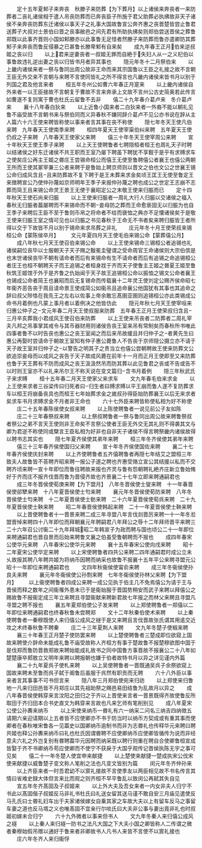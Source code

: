 <!-- { "loadSidebar": true } -->
　　定十五年夏邾子来奔丧　秋滕子来防葬【为下葬月】以上诸侯来奔丧者一来防葬者二丧礼诸侯相于遣人吊丧防葬而已奔丧臣子所施于君父助葬必执绋故非天子诸侯不亲奔丧防葬东迁诸侯以事天子之礼事大国故鲁宣公奔齐惠之丧晋楚皆尝止鲁君送葬子大叔对士景伯曰晋之丧事敝邑之间先君有所助执绋矣则郑伯尝送晋侯之葬鲁郑既以此事齐晋则小国如邾滕亦以此事鲁无足怪者然滕子来防葬而鲁亦遣卿防其葬邾子来奔丧而鲁反侵暴之已甚鲁长滕卑邾有自来矣
　　成九年春王正月伯来逆叔姬之丧以归
　　以上君来逆妻丧者一叔姬无罪而自絶于失妇人从一之义杞伯以事鲁故违礼逆出妻之丧以归皆书月者异其事也
　　隠元年冬十二月祭伯来
　　以上畿内诸侯来者一祭与鲁同出周公故非王命而来其宗国鲁以王臣之礼接之故不言朝王臣无外交来不言朝与来聘不言使同皆礼之所不得言也凡畿内诸侯来皆书月以别于列国之君及他言来者
　　桓五年冬州公如曹六年春正月寔来
　　以上畿内诸侯自外来者一以王臣接故不言朝复于曹故不言来奔承上文故不言州公古史简奥若此传言如曹遂不复则寓于曹也杜氏云留鲁不去非
　　僖二十九年春介葛卢来　冬介葛卢来
　　襄十八年春白狄来
　　以上近鲁小国来者二白狄来者一外裔不能以朝礼见鲁不庙受故不言朝书来与祭伯同而义异春秋不嫌同辞介葛卢不见公亦书说在辞从主人篇六十六王使来聘皆称使以事来者言其事在丧不称使
　　隠七年冬天王使凡伯来聘　九年春天王使南季来聘
　　桓四年夏天王使宰渠伯纠来聘　五年夏天王使仍叔之子来聘　八年春天王使家父来聘
　　僖三十年冬天王使宰周公来聘
　　宣十年秋天王使王季子来聘
　　以上天王使聘鲁者七聘隠桓者桓王也周礼天子时聘以结诸侯之好东迁诸侯不共王职而王室乃屡下聘虽下聘犹不享觐于是乎有求赙求车之使矣庄公再主王姬之昬庄王尝锡命桓公而僖王无使至鲁聘僖公者襄王也僖公两朝王所而王使其冢宰兼三公者来聘于是鲁始上聘京师则以晋文之伯也文公之世襄王锡公命归成风含且且来防葬故不复下聘于是王未葬来求金矣顷王匡王无使至鲁定王来徴聘宣公乃使仲孙蔑如京师明年王季子来报仲孙蔑之聘也成公之世定王志崩不志葬而简王且来锡公命灵王景王无使于襄昭定公之末敬王使来归脤而已
　　定十四年秋天王使石尚来归脤
　　以上王使来归脤者一周礼大行人归脤以交诸侯之福入春秋无归脤者葢屡聘而不来锡命而不朝妾母防之葬而王命愈亵固无以归脤为也自王季子来聘后王臣不至于鲁则币帛之将命者不给而襃恤之典亦不足懐诸侯矣于是敬王使来归脤王室之情可见也以归脤之书见春秋于王命无不书者矣来聘归脤皆王者所得以交于下故皆不月以别于锡命来求吊葬之非礼
　　庄元年冬十月王使荣叔来锡桓公命【蒙陈侯卒月】
　　文元年夏四月天王使毛伯来锡公命【蒙葬僖公月】
　　成八年秋七月天王使召伯来锡公命
　　以上王使来锡命三锡桓公者追锡也礼诸侯嗣位丧毕以士服朝天子天子赐之黻冕圭璧谓之受命周官王命诸侯则大宗伯傧是也末世诸侯丧毕不朝有请命者而后有来锡命有生不请命者而后有追锡之命追锡桓公者庄王也桓不朝聘天子而王追锡之者桓身戕于齐而天子使鲁主王姬之昬夏王姬至鲁秋筑王姬馆于外于是齐鲁之仇始闻于天子故王追锡桓公命以振恤之锡文公命者襄王也锡成公命者简王也襄昭而后无复锡命而传载襄十二年灵王使刘定公赐齐侯命昭七年衞齐恶告丧于周且请命景王使成简公如衞吊且追命襄公他国犹有其事也其追命之辞曰叔父陟恪在我先王之左右以佐事上帝余敢忘髙圉亚圉则追锡桓公亦此类锡成公命书月着例也凡蒙上事月者以着例决之他皆仿此
　　隠元年秋七月天王使宰咺来归惠公仲子之文元年春二月天王使叔服来防葬　五年春王正月王使荣叔归含且　三月辛亥葬我小君成风王使召伯来防葬
　　以上王使来吊丧者二防葬者二周礼宰夫凡邦之吊事掌其戒令与其币器财用则诸侯告丧王室来吊有常制矣而春秋所书唯此四事者鲁不以时告丧也惠公之丧王室闻之而后来吊故缓且并归仲子之者黄先生曰惠公再娶时尝请命于朝故王室知有仲子惠公薨鲁人不告丧于京师隠公摄立亦不请于天子故王室并归仲子之以警告之明其子之贵当立也僖公尝朝聘故王使来防葬文公欲追崇妾母而以成风之丧告于天子故成风薨在前年十一月而正月王使即至又来防葬也鲁于天王葬有不防而成风之丧王汲汲然吊而防其葬以此见鲁君之丧或不告或告不以时则王室亦不以礼来吊尔王不称天说在变文篇归含书月着例
　　隠三年秋武氏子来求赙
　　桓十五年春二月天王使家父来求车
　　文九年春毛伯来求金
　　以上王使来求者三谷梁传曰归死者曰归生者曰赙求赙以平王崩而鲁人遂不复防葬求车以桓王将崩备丧具也而桓王七年始葬求金之嵗叔孙得臣始防葬襄王以后无来求者矣求车书月求赙求金不月者非王命也
　　六十七外臣来聘皆称使私相为好不称使
　　庄二十五年春陈侯使女叔来聘
　　以上陈使聘鲁者一说见前公子友如陈
　　庄二十三年春祭叔来聘
　　以上祭叔聘鲁者一祭与鲁同出周公故来聘鲁祭叔者祭公之弟不言天王使则非王命矣不言祭公使者王臣无外交无其礼则不得袭其文与卿为君逆不称使同或槩言王臣私相为好非也自非天子诸侯不得言聘祭畿内诸侯故得以聘书志其实也
　　隠七年夏齐侯使其弟年来聘
　　桓三年冬齐侯使其弟年来聘
　　僖三十三年春齐侯使国归父来聘
　　宣十年冬齐侯使国佐来聘
　　襄二十七年春齐侯使庆封来聘
　　以上齐使聘鲁者五齐僖聘鲁者再隠七年结艾之盟桓三年致夫人故鲁皆不荅聘齐昭来聘一报公子遂之聘也齐惠受赂立宣公其结援以私而不交聘齐顷来聘一宣十年即位而鲁往聘故来报也齐灵与鲁有怨朝聘礼絶齐庄新立鲁始脩好于齐而庄不报齐伐晋而鲁为晋侵齐故也齐景襄二十七年立即来聘通嗣君也
　　成三年冬晋侯使荀庚来聘【为下盟月】　八年冬晋侯使士燮来聘　十一年春晋侯使郤犫来聘　十八年夏晋侯使士匄来聘
　　襄元年冬晋侯使荀防来聘　八年冬晋侯使士匄来聘　十二年夏晋侯使士鲂来聘　二十六年夏晋侯使荀呉来聘　二十九年夏晋侯使士鞅来聘
　　昭二年春晋侯使韩起来聘　二十一年夏晋侯使士鞅来聘
　　以上晋使聘鲁者十一晋景来聘二成三年寻盟八年言伐剡晋厉来聘一十一年冬涖盟晋悼来聘四十八年即位而拜朝襄元年聘嗣君八年拜公之辱十二年拜师晋平来聘三二十六年召公讨衞二十九年拜城昭二年韩宣子为政而聘与国也顷公二十一年即位来聘通嗣君也晋自景而后始来聘鲁文襄之伯虽受鲁朝聘而不报也
　　成四年春宋公使华元来聘　八年春宋公使华元来聘
　　襄十五年春宋公使向戌来聘
　　昭十二年夏宋公使华定来聘
　　以上宋使聘鲁者四共公来聘二四年通嗣君时成公立未乆故报其聘八年聘共姬为将纳币因聘而纳采也故鲁不报襄十五年平公来聘寻盟元公昭十一年即位来聘通嗣君也
　　文四年秋衞侯使甯俞来聘
　　成三年冬衞侯使孙良夫来聘
　　襄元年冬衞侯使公孙剽来聘　七年冬衞侯使孙林父来聘【为下盟月】
　　以上衞使聘鲁者四成公来聘一成公见执于伯主几不免焉僖公为请于王与晋侯而释之数年之间衞罹外患未已于是衞始服于晋国势稍安而武子来聘以拜僖公之赐故鲁不报衞定成三年立来聘且寻盟衞献来聘新君故七年报之而林父来聘且寻盟凡寻盟之聘不报也
　　襄五年夏郑伯使公子发来聘
　　以上郑使聘鲁者一郑僖以二年即位来聘通嗣君也终春秋鲁未尝聘郑
　　文十二年秋秦伯使术来聘
　　以上秦使聘鲁者一秦穆既使人来归僖公成风之禭于是又来聘且言伐晋故张氏谓其用逺交近攻之术终春秋鲁不聘秦
　　庄二十三年夏荆人来聘
　　文九年冬楚子使椒来聘
　　襄三十年春王正月楚子使防罢来聘
　　以上楚使聘鲁者三楚成即位欲窥上国故来聘使介辞命未能成礼鲁不庙受故称人齐桓方有事于楚故鲁不报楚穆欲图中国于是伐郑而鲁防晋救郑故来聘始能成礼故书之同中国鲁方事晋故不报襄公二十八年如楚楚康卒郏敖立又明年来聘以聘报朝也嫌于伯者故特书月以异之详见谨内外篇
　　襄二十九年夏呉子使札来聘
　　以上吴使聘鲁者一晋既通吴呉子余祭欲窥上国故来聘未至鲁而呉子弑于阍鲁后虽服于呉然有职贡而无聘
　　六十八外臣以事来者言其事事不可书但言来
　　隠八年三月郑伯使宛来归祊
　　以上郑使来归鲁地一凡来归田邑皆不月郑庄以其先祖助祭之赐邑易田结鲁为乱故月以异之
　　成八年春晋侯使韩穿来言汶阳之田归之于齐以上晋使来言者一晋景既得齐故使鲁反所取田于齐归田本合书史直文为韩穿来言故也凡来乞师有笔削别见
　　成八年夏宋公使公孙夀来纳币
　　以上宋使来纳币一昬礼有六一纳采二问名三纳吉四纳徴五请期六亲迎请期以上五者皆不应使卿亦不书于防当时以纳币方契成或有重其事而使卿者在春秋唯宋鲁各一见葢史以国卿纳币逾制书而非为志昬礼也传释华元来聘曰聘共姬也释公孙夀来纳币曰礼也杜氏因谓昬聘不应使卿纳币应使卿皆循传为说而非经意夫六礼之外岂复别有昬聘葢华元因聘而纳采既以聘行则重在聘自合使卿鲁桓宣成皆娶于齐不书卿纳币苟应使卿而不使宁不获戾于大国乎观传记晋侯执陈无宇之事可见矣
　　僖二十一年冬楚人使宜申来献捷
　　以上楚使来献捷一楚成执宋公伐宋使来献捷以威鲁楚子变文称人笔削之法也凡变文皆别为篇
　　闵元年冬齐仲孙来
　　以上齐臣来者一时吾君幼不以賔礼接故不言使季友以两臣相见故不书名传言其情曰省难史録大体但言来比而观之则齐桓不早平鲁乱以致闵公再弑其失自见
　　宣五年冬齐髙固及子叔姬来
　　以上外大夫及吾女来者一内女非夫人归宁不书此以髙固偕子叔姬反马非礼书杜氏曰礼送女留其送马谨不敢自安三月庙见遣使反马孔氏曰士昬礼妇车出于夫家诸侯嫁女自乗其家之车故大夫以上有留车反马之事留车妻之道也反马壻之义也唯髙固不宜亲行尔啖氏曰大夫非公事与妻出竟非礼也时叔姬初嫁未合归宁
　　六十九外微者以事来但书人
　　文九年冬秦人来归僖公成风之襚
　　以上秦人来归襚一防书之法凡大国之下大夫小国之卿皆称人二传谓之微者秦穆始假吊赠以通好于鲁来者非卿故书人凡书人来皆不言使不以賔礼接也
　　庄六年冬齐人来归衞俘
